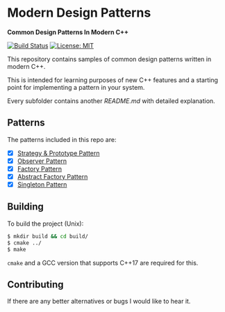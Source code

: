 # Modern Design Patterns

**Common Design Patterns In Modern C++**

[![Build Status](https://travis-ci.org/jonathan-daniel/ModernDesignPatterns.svg?branch=master)](https://travis-ci.org/jonathan-daniel/ModernDesignPatterns) [![License: MIT](https://img.shields.io/badge/License-MIT-blue.svg)](https://opensource.org/licenses/MIT)

This repository contains samples of common design patterns written in modern C++. 

This is intended for learning purposes of new C++ features and a starting point for implementing a pattern in your system.

Every subfolder contains another *README.md* with detailed explanation.

## Patterns

The patterns included in this repo are:

- [x] [Strategy & Prototype Pattern](StrategyPrototypePattern/)
- [x] [Observer Pattern](ObserverPattern/)
- [x] [Factory Pattern](FactoryPattern/)
- [x] [Abstract Factory Pattern](AbstractFactoryPattern/)
- [x] [Singleton Pattern](SingletonPattern/)

## Building

To build the project (Unix):

```bash
$ mkdir build && cd build/
$ cmake ../
$ make
```

`cmake` and a GCC version that supports C++17 are required for this.

## Contributing

If there are any better alternatives or bugs I would like to hear it.
